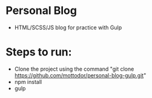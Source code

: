# Personal Blog
- HTML/SCSS/JS blog for practice with Gulp
# Steps to run:
- Clone the project using the command "git clone https://github.com/mottodor/personal-blog-gulp.git"
- npm install
- gulp